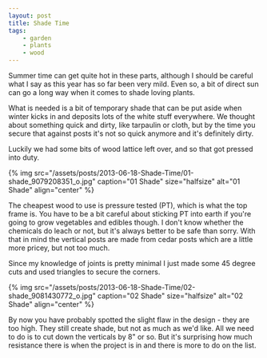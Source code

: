 ```yaml
---
layout: post
title: Shade Time
tags:
    - garden
    - plants
    - wood
---
```


Summer time can get quite hot in these parts, although I should be careful what I say as this year has so far been very mild. Even so, a bit of direct sun can go a long way when it comes to shade loving plants.

What is needed is a bit of temporary shade that can be put aside when winter kicks in and deposits lots of the white stuff everywhere. We thought about something quick and dirty, like tarpaulin or cloth, but by the time you secure that against posts it's not so quick anymore and it's definitely dirty.

Luckily we had some bits of wood lattice left over, and so that got pressed into duty.

{% img src="/assets/posts/2013-06-18-Shade-Time/01-shade_9079208351_o.jpg" caption="01 Shade" size="halfsize" alt="01 Shade" align="center" %}

The cheapest wood to use is pressure tested (PT), which is what the top frame is. You have to be a bit careful about sticking PT into earth if you're going to grow vegetables and edibles though. I don't know whether the chemicals do leach or not, but it's always better to be safe than sorry. With that in mind the vertical posts are made from cedar posts which are a little more pricey, but not too much.

Since my knowledge of joints is pretty minimal I just made some 45 degree cuts and used triangles to secure the corners.

{% img src="/assets/posts/2013-06-18-Shade-Time/02-shade_9081430772_o.jpg" caption="02 Shade" size="halfsize" alt="02 Shade" align="center" %}

By now you have probably spotted the slight flaw in the design - they are too high. They still create shade, but not as much as we'd like. All we need to do is to cut down the verticals by 8" or so. But it's surprising how much resistance there is when the project is in and there is more to do on the list.